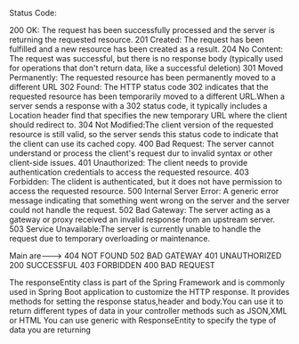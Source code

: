 Status Code:

200 OK: The request has been successfully processed and the server is returning the requested resource.
201 Created: The request has been fulfilled and a new resource has been created as a result.
204 No Content: The request was successful, but there is no response body (typically used for operations that don't return data, like a successful deletion)
301 Moved Permanently: The requested resource has been permanently moved to a different URL
302 Found: The HTTP status code 302 indicates that the requested resource has been temporarily moved to a different URL.When a server sends a response with a 302 status code, it typically includes a Location header find that specifies the new temporary URL where the client should redirect to.
304 Not Modified:The client version of the requested resource is still valid, so the server sends this status code to indicate that the client can use its cached copy.
400 Bad Request: The server cannot understand or process the client's request dur to invalid syntax or other client-side issues.
401 Unauthorized: The client needs to provide authentication credentials to access the requested resource.
403 Forbidden: The clident is authenticated, but it does not have permission to access the requested resource.
500 Internal Server Error: A generic error message indicating that something went wrong on the server and the server could not handle the request.
502 Bad Gateway: The server acting as a gateway or proxy received an invalid response from an upstream server.
503 Service Unavailable:The server is currently unable to handle the request due to temporary overloading or maintenance.

Main are--->
404 NOT FOUND
502 BAD GATEWAY
401 UNAUTHORIZED
200 SUCCESSFUL
403 FORBIDDEN
400 BAD REQUEST

The responseEntity class is part of the Spring Framework and is commonly used in Spring Boot application to customize the HTTP response.
It provides methods for setting the response status,header and body.You can use it to return different types of data in your controller methods such as JSON,XML or HTML
You can use generic with ResponseEntity to specify the type of data you are returning
